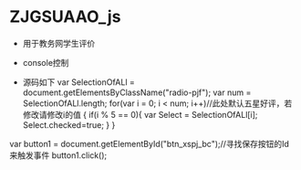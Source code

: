 # ZJGSUAAO_js

* 用于教务网学生评价
* console控制

* 源码如下
var SelectionOfALl = document.getElementsByClassName("radio-pjf");
var num =  SelectionOfALl.length;
for(var i = 0; i < num; i++)//此处默认五星好评，若修改请修改i的值
{
    if(i % 5 == 0){
        var Select = SelectionOfALl[i];
        Select.checked=true;
    }
}

var button1 = document.getElementById("btn_xspj_bc");//寻找保存按钮的Id来触发事件
button1.click();
